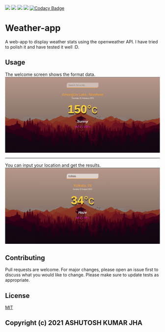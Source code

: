 ![](https://img.shields.io/github/license/ASHUdev05/Weather-app)
![](https://img.shields.io/github/stars/ASHUdev05/Weather-app)
![](https://img.shields.io/github/issues/ASHUdev05/Weather-app)
![](https://img.shields.io/github/forks/ASHUdev05/Weather-app)
[![Codacy Badge](https://app.codacy.com/project/badge/Grade/dc79562fd58f4d25b53f374ec8c07115)](https://www.codacy.com/gh/ASHUdev05/Weather-app/dashboard?utm_source=github.com&amp;utm_medium=referral&amp;utm_content=ASHUdev05/Weather-app&amp;utm_campaign=Badge_Grade)
# Weather-app
A web-app to display weather stats using the openweather API.
I have tried to polish it and have tested it well :D.

## Usage
The welcome screen shows the format data.
![alt text](https://github.com/ASHUdev05/Weather-app/blob/Markdown-data/gnome-shell-screenshot-LXRR80.png?raw=true)
***
You can input your location and get the results.
![alt text](https://github.com/ASHUdev05/Weather-app/blob/Markdown-data/sample.png?raw=true)
## Contributing
Pull requests are welcome. For major changes, please open an issue first to discuss what you would like to change.
Please make sure to update tests as appropriate.
## License
[MIT](https://choosealicense.com/licenses/mit/)
## Copyright (c) 2021 ASHUTOSH KUMAR JHA
